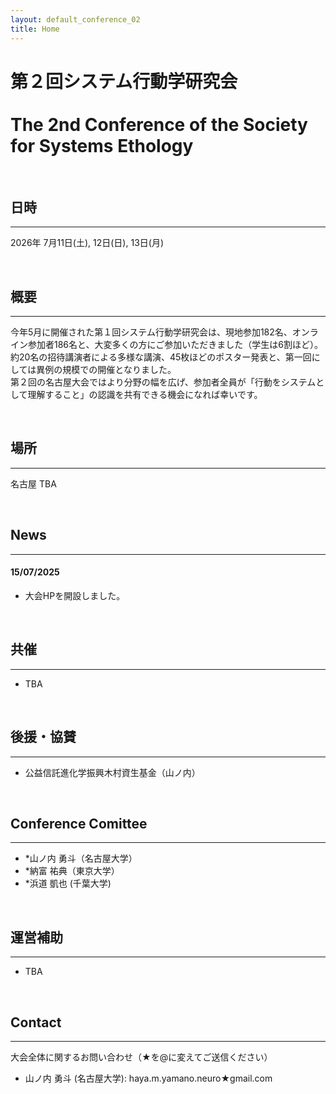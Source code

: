 ```yaml
---
layout: default_conference_02
title: Home
---
```

# 第２回システム行動学研究会 <br><br> The 2nd Conference of the Society for Systems Ethology

<br>

## 日時
***
2026年 7月11日(土), 12日(日), 13日(月)

<br>


## 概要
***
今年5月に開催された第１回システム行動学研究会は、現地参加182名、オンライン参加者186名と、大変多くの方にご参加いただきました（学生は6割ほど）。<br>
約20名の招待講演者による多様な講演、45枚ほどのポスター発表と、第一回にしては異例の規模での開催となりました。<br>
第２回の名古屋大会ではより分野の幅を広げ、参加者全員が「行動をシステムとして理解すること」の認識を共有できる機会になれば幸いです。


<br>

## 場所
***
名古屋
TBA

<br>


## News
***

#### 15/07/2025
- 大会HPを開設しました。



<br>

## 共催
***
- TBA

<br>

## 後援・協賛
***
- 公益信託進化学振興木村資生基金（山ノ内）

<br>

## Conference Comittee
***
- *山ノ内 勇斗（名古屋大学）
- *納富 祐典（東京大学）
- *浜道 凱也 (千葉大学)


<br>

## 運営補助
***
- TBA

<br>

## Contact
***
大会全体に関するお問い合わせ（★を@に変えてご送信ください）
- 山ノ内 勇斗 (名古屋大学): haya.m.yamano.neuro★gmail.com
